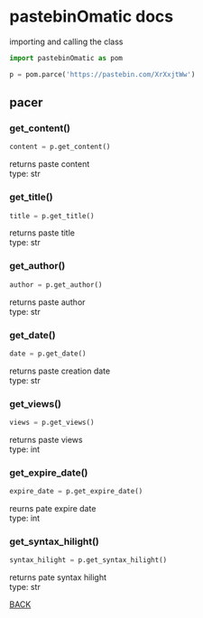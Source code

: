 # pastebinOmatic docs


importing and calling the class
```python
import pastebinOmatic as pom

p = pom.parce('https://pastebin.com/XrXxjtWw')
```

## pacer

### get_content()
```python
content = p.get_content()
```
returns paste content <br>
type: str

### get_title()
```python
title = p.get_title()
```
returns paste title <br>
type: str

### get_author()
```python
author = p.get_author()
```
returns paste author <br>
type: str

### get_date()
```python
date = p.get_date()
```
returns paste creation date <br>
type: str

### get_views()
```python
views = p.get_views()
```
returns paste views <br>
type: int

### get_expire_date()
```python
expire_date = p.get_expire_date()
```
reurns pate expire date <br>
type: int

### get_syntax_hilight()
```python
syntax_hilight = p.get_syntax_hilight()
```
returns pate syntax hilight <br>
type: str


<a href='#'>BACK</a>
